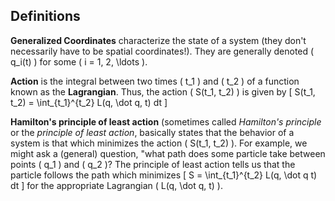 ## Definitions

**Generalized Coordinates** characterize the state of a system (they don't necessarily have to be spatial coordinates!). They are generally denoted \( q_i(t) \) for some \( i = 1, 2, \ldots \).

**Action** is the integral between two times \( t_1 \) and \( t_2 \) of a function known as the **Lagrangian**. Thus, the action \( S(t_1, t_2) \) is given by 
\[ S(t_1, t_2) = \int_{t_1}^{t_2} L(q, \dot q, t) dt \]

**Hamilton's principle of least action** (sometimes called *Hamilton's principle* or the *principle of least action*, basically states that the behavior of a system is that which minimizes the action \( S(t_1, t_2) \). For example, we might ask a (general) question, "what path does some particle take between points \( q_1 \) and \( q_2 \)? The principle of least action tells us that the particle follows the path which minimizes \[ S = \int_{t_1}^{t_2} L(q, \dot q t) dt \] for the appropriate Lagrangian \( L(q, \dot q, t) \).